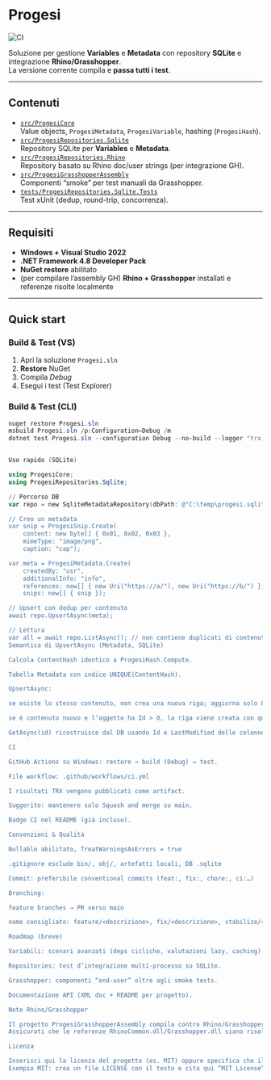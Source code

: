 # Progesi

![CI](https://github.com/GianlucaProgesi/Progesi/actions/workflows/ci.yml/badge.svg)

Soluzione per gestione **Variables** e **Metadata** con repository **SQLite** e integrazione **Rhino/Grasshopper**.  
La versione corrente compila e **passa tutti i test**.

---

## Contenuti

- [`src/ProgesiCore`](src/ProgesiCore)  
  Value objects, `ProgesiMetadata`, `ProgesiVariable`, hashing (`ProgesiHash`).
- [`src/ProgesiRepositories.Sqlite`](src/ProgesiRepositories.Sqlite)  
  Repository SQLite per **Variables** e **Metadata**.
- [`src/ProgesiRepositories.Rhino`](src/ProgesiRepositories.Rhino)  
  Repository basato su Rhino doc/user strings (per integrazione GH).
- [`src/ProgesiGrasshopperAssembly`](src/ProgesiGrasshopperAssembly)  
  Componenti “smoke” per test manuali da Grasshopper.
- [`tests/ProgesiRepositories.Sqlite.Tests`](tests/ProgesiRepositories.Sqlite.Tests)  
  Test xUnit (dedup, round-trip, concorrenza).

---

## Requisiti

- **Windows + Visual Studio 2022**
- **.NET Framework 4.8 Developer Pack**
- **NuGet restore** abilitato
- (per compilare l’assembly GH) **Rhino + Grasshopper** installati e referenze risolte localmente

---

## Quick start

### Build & Test (VS)
1. Apri la soluzione `Progesi.sln`
2. **Restore** NuGet
3. Compila *Debug*
4. Esegui i test (Test Explorer)

### Build & Test (CLI)
```powershell
nuget restore Progesi.sln
msbuild Progesi.sln /p:Configuration=Debug /m
dotnet test Progesi.sln --configuration Debug --no-build --logger "trx;LogFileName=test-results.trx"


Uso rapido (SQLite)

using ProgesiCore;
using ProgesiRepositories.Sqlite;

// Percorso DB
var repo = new SqliteMetadataRepository(dbPath: @"C:\temp\progesi.sqlite");

// Creo un metadata
var snip = ProgesiSnip.Create(
    content: new byte[] { 0x01, 0x02, 0x03 },
    mimeType: "image/png",
    caption: "cap");

var meta = ProgesiMetadata.Create(
    createdBy: "usr",
    additionalInfo: "info",
    references: new[] { new Uri("https://a/"), new Uri("https://b/") },
    snips: new[] { snip });

// Upsert con dedup per contenuto
await repo.UpsertAsync(meta);

// Lettura
var all = await repo.ListAsync(); // non contiene duplicati di contenuto
Semantica di UpsertAsync (Metadata, SQLite)

Calcola ContentHash identico a ProgesiHash.Compute.

Tabella Metadata con indice UNIQUE(ContentHash).

UpsertAsync:

se esiste lo stesso contenuto, non crea una nuova riga; aggiorna solo LastModified;

se è contenuto nuovo e l’oggetto ha Id > 0, la riga viene creata con quell’Id (utile per round-trip).

GetAsync(id) ricostruisce dal DB usando Id e LastModified delle colonne, non quelli nel JSON.

CI

GitHub Actions su Windows: restore → build (Debug) → test.

File workflow: .github/workflows/ci.yml

I risultati TRX vengono pubblicati come artifact.

Suggerito: mantenere solo Squash and merge su main.

Badge CI nel README (già incluso).

Convenzioni & Qualità

Nullable abilitato, TreatWarningsAsErrors = true

.gitignore esclude bin/, obj/, artefatti locali, DB .sqlite

Commit: preferibile conventional commits (feat:, fix:, chore:, ci:…)

Branching:

feature branches → PR verso main

nome consigliato: feature/<descrizione>, fix/<descrizione>, stabilize/<data>

Roadmap (breve)

Variabili: scenari avanzati (deps cicliche, valutazioni lazy, caching).

Repositories: test d’integrazione multi-processo su SQLite.

Grasshopper: componenti “end-user” oltre agli smoke tests.

Documentazione API (XML doc + README per progetto).

Note Rhino/Grasshopper

Il progetto ProgesiGrasshopperAssembly compila contro Rhino/Grasshopper installati sul sistema.
Assicurati che le referenze RhinoCommon.dll/Grasshopper.dll siano risolte (tipicamente in C:\Program Files\Rhino...).

Licenza

Inserisci qui la licenza del progetto (es. MIT) oppure specifica che il codice è proprietario.
Esempio MIT: crea un file LICENSE con il testo e cita qui “MIT License”.
